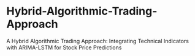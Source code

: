 # Hybrid-Algorithmic-Trading-Approach
A Hybrid Algorithmic Trading Approach: Integrating Technical Indicators with ARIMA-LSTM for Stock Price Predictions
